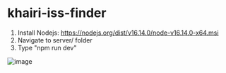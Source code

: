# khairi-iss-finder
 
1. Install Nodejs: https://nodejs.org/dist/v16.14.0/node-v16.14.0-x64.msi
2. Navigate to server/ folder
3. Type "npm run dev"


![image](https://user-images.githubusercontent.com/71631302/153786479-dd9ba410-abc6-4e79-b986-55583591f09b.png)

